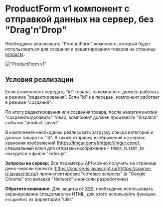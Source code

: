 # ProductForm v1 компонент с отправкой данных на сервер, без "Drag'n'Drop"

Необходимо реализовать "ProductForm" компонент, который будет использоваться для создания и редактирования товаров на странице
[products](https://course-js.javascript.ru/products). 

!["ProductForm v1"](product-form-v1.gif)

## Условия реализации

Если в компонент передать "id" товара, то компонент должен работать в режиме "редактирования".
Если "id" не передан, компонент работает в режиме "создания".
  
По итогу редактирования или создания товара, после нажатия кнопки "сохранить/добавить" товар, компонент должен
произвести "dispatch" события "product-saved". 

В компоненте необходимо реализовать загрузку списка категорий и данных товара по "id".
А также отправку изображений на сервис хранения изображений [https://imgur.com/](https://imgur.com/), 
специальный ключ для отправки изображение - `IMGUR_CLIENT_ID` находится в файле "index.js"

**Запросы на сервер:**
Все параметры API можно получить на странице демо-версии проекта [https://course-js.javascript.ru/](https://course-js.javascript.ru/)
проинспектировав "сетевые запросы" (в "Google Chrome" это вкладка "Network" в консоли разработчика)

**Обратите внимание:**
Для защиты от [XSS](https://ru.wikipedia.org/wiki/%D0%9C%D0%B5%D0%B6%D1%81%D0%B0%D0%B9%D1%82%D0%BE%D0%B2%D1%8B%D0%B9_%D1%81%D0%BA%D1%80%D0%B8%D0%BF%D1%82%D0%B8%D0%BD%D0%B3), 
необходимо использовать экранирование спецсимволов HTML, для этого используйте функцию `escapeHtml` из директории "utils"



